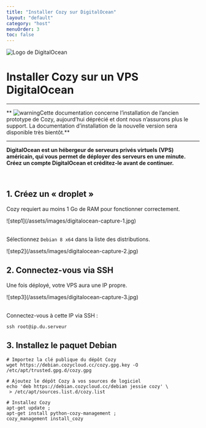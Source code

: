 ```yaml
---
title: "Installer Cozy sur DigitalOcean"
layout: "default"
category: "host"
menuOrder: 3
toc: false
---
```



<div class="install-inner-logo">
<img alt="Logo de DigitalOcean" src="/assets/images/host/digitalocean-logo.svg">
</div>

# Installer Cozy sur un VPS DigitalOcean

---

** <img src="/assets/images/warning.png" alt="warning" class="warn">Cette documentation concerne l’installation de l’ancien prototype de Cozy, aujourd’hui déprécié et dont nous n’assurons plus le support. La documentation d’installation de la nouvelle version sera disponible très bientôt.**

---


**DigitalOcean est un hébergeur de serveurs privés virtuels (VPS) américain, qui vous**
**permet de déployer des serveurs en une minute.**
**Créez un compte DigitalOcean et créditez-le avant de continuer.**

<br>

## 1. Créez un « droplet »

Cozy requiert au moins 1 Go de RAM pour fonctionner correctement.

<div>
![step1](/assets/images/digitalocean-capture-1.jpg)
</div>

<br>

Sélectionnez `Debian 8 x64` dans la liste des distributions.

<div>
![step2](/assets/images/digitalocean-capture-2.jpg)
</div>


## 2. Connectez-vous via SSH

Une fois déployé, votre VPS aura une IP propre.

<div>
![step3](/assets/images/digitalocean-capture-3.jpg)
</div>

<br>

Connectez-vous à cette IP via SSH :
```
ssh root@ip.du.serveur
```


## 3. Installez le paquet Debian

```
# Importez la clé publique du dépôt Cozy
wget https://debian.cozycloud.cc/cozy.gpg.key -O /etc/apt/trusted.gpg.d/cozy.gpg

# Ajoutez le dépôt Cozy à vos sources de logiciel
echo 'deb https://debian.cozycloud.cc/debian jessie cozy' \
 > /etc/apt/sources.list.d/cozy.list

# Installez Cozy
apt-get update ;
apt-get install python-cozy-management ;
cozy_management install_cozy
```
